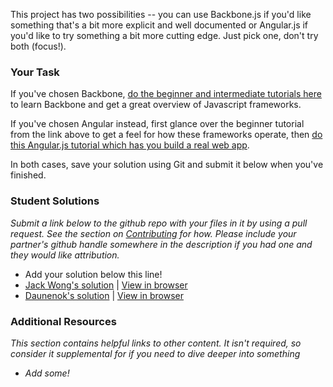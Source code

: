 This project has two possibilities -- you can use Backbone.js if you'd like something that's a bit more explicit and well documented or Angular.js if you'd like to try something a bit more cutting edge.  Just pick one, don't try both (focus!).

### Your Task

If you've chosen Backbone, [do the beginner and intermediate tutorials here](http://cssor.com/wp-content/uploads/2012/10/Backbone-Tutorials.pdf) to learn Backbone and get a great overview of Javascript frameworks.

If you've chosen Angular instead, first glance over the beginner tutorial from the link above to get a feel for how these frameworks operate, then [do this Angular.js tutorial which has you build a real web app](http://docs.angularjs.org/tutorial).

In both cases, save your solution using Git and submit it below when you've finished.


### Student Solutions

*Submit a link below to the github repo with your files in it by using a pull request.  See the section on [Contributing](http://github.com/TheOdinProject/curriculum/blob/master/contributing.md) for how.  Please include your partner's github handle somewhere in the description if you had one and they would like attribution.*

* Add your solution below this line!
* [Jack Wong's solution](https://github.com/iamjackslayer/backbone-twitter-scroll) | [View in browser](https://nameless-spire-43337.herokuapp.com/)
* [Daunenok's solution](https://github.com/daunenok/phones-app) | [View in browser](https://daunenok.github.io/phones-app/)


### Additional Resources

*This section contains helpful links to other content. It isn't required, so consider it supplemental for if you need to dive deeper into something*

* *Add some!*
